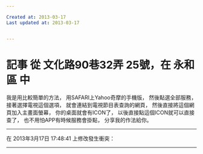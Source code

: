 ```yaml
---

Created at: 2013-03-17
Last updated at: 2013-03-17


---
```


# 記事 從 文化路90巷32弄 25號，在 永和區 中


我是用比較簡單的方法，
用SAFARI上Yahoo奇摩的手機版，
然後點選全部服務，
接著選擇電視這個選項，
就會連結到電視節目表查詢的網頁，
然後直接將這個網頁加入主畫面螢幕，
你的桌面就會有ICON了，
以後直接點這個ICON就可以直接查了，
也不用怕APP有時候服務會掛點，
分享我的作法給你。

* * *

在 2013年3月17日 17:48:41 上修改發生衝突：

* * *

